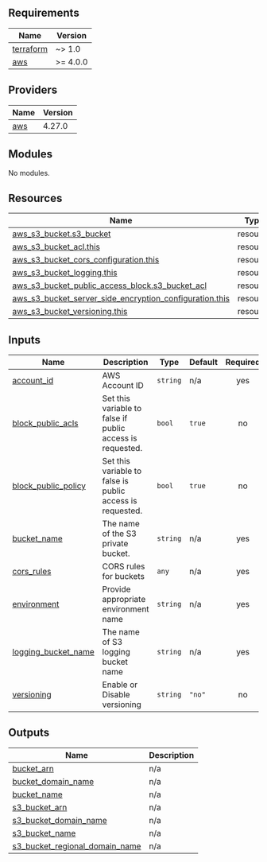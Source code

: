 ## Requirements

| Name | Version |
|------|---------|
| <a name="requirement_terraform"></a> [terraform](#requirement\_terraform) | ~> 1.0 |
| <a name="requirement_aws"></a> [aws](#requirement\_aws) | >= 4.0.0 |

## Providers

| Name | Version |
|------|---------|
| <a name="provider_aws"></a> [aws](#provider\_aws) | 4.27.0 |

## Modules

No modules.

## Resources

| Name | Type |
|------|------|
| [aws_s3_bucket.s3_bucket](https://registry.terraform.io/providers/hashicorp/aws/latest/docs/resources/s3_bucket) | resource |
| [aws_s3_bucket_acl.this](https://registry.terraform.io/providers/hashicorp/aws/latest/docs/resources/s3_bucket_acl) | resource |
| [aws_s3_bucket_cors_configuration.this](https://registry.terraform.io/providers/hashicorp/aws/latest/docs/resources/s3_bucket_cors_configuration) | resource |
| [aws_s3_bucket_logging.this](https://registry.terraform.io/providers/hashicorp/aws/latest/docs/resources/s3_bucket_logging) | resource |
| [aws_s3_bucket_public_access_block.s3_bucket_acl](https://registry.terraform.io/providers/hashicorp/aws/latest/docs/resources/s3_bucket_public_access_block) | resource |
| [aws_s3_bucket_server_side_encryption_configuration.this](https://registry.terraform.io/providers/hashicorp/aws/latest/docs/resources/s3_bucket_server_side_encryption_configuration) | resource |
| [aws_s3_bucket_versioning.this](https://registry.terraform.io/providers/hashicorp/aws/latest/docs/resources/s3_bucket_versioning) | resource |

## Inputs

| Name | Description | Type | Default | Required |
|------|-------------|------|---------|:--------:|
| <a name="input_account_id"></a> [account\_id](#input\_account\_id) | AWS Account ID | `string` | n/a | yes |
| <a name="input_block_public_acls"></a> [block\_public\_acls](#input\_block\_public\_acls) | Set this variable to false if public access is requested. | `bool` | `true` | no |
| <a name="input_block_public_policy"></a> [block\_public\_policy](#input\_block\_public\_policy) | Set this variable to false is public access is requested. | `bool` | `true` | no |
| <a name="input_bucket_name"></a> [bucket\_name](#input\_bucket\_name) | The name of the S3 private bucket. | `string` | n/a | yes |
| <a name="input_cors_rules"></a> [cors\_rules](#input\_cors\_rules) | CORS rules for buckets | `any` | n/a | yes |
| <a name="input_environment"></a> [environment](#input\_environment) | Provide appropriate environment name | `string` | n/a | yes |
| <a name="input_logging_bucket_name"></a> [logging\_bucket\_name](#input\_logging\_bucket\_name) | The name of S3 logging bucket name | `string` | n/a | yes |
| <a name="input_versioning"></a> [versioning](#input\_versioning) | Enable or Disable versioning | `string` | `"no"` | no |

## Outputs

| Name | Description |
|------|-------------|
| <a name="output_bucket_arn"></a> [bucket\_arn](#output\_bucket\_arn) | n/a |
| <a name="output_bucket_domain_name"></a> [bucket\_domain\_name](#output\_bucket\_domain\_name) | n/a |
| <a name="output_bucket_name"></a> [bucket\_name](#output\_bucket\_name) | n/a |
| <a name="output_s3_bucket_arn"></a> [s3\_bucket\_arn](#output\_s3\_bucket\_arn) | n/a |
| <a name="output_s3_bucket_domain_name"></a> [s3\_bucket\_domain\_name](#output\_s3\_bucket\_domain\_name) | n/a |
| <a name="output_s3_bucket_name"></a> [s3\_bucket\_name](#output\_s3\_bucket\_name) | n/a |
| <a name="output_s3_bucket_regional_domain_name"></a> [s3\_bucket\_regional\_domain\_name](#output\_s3\_bucket\_regional\_domain\_name) | n/a |
